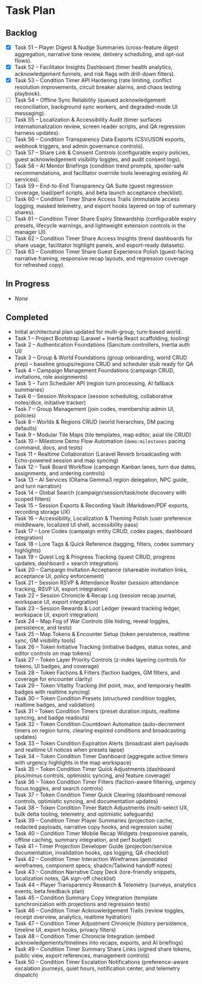 # Task Plan

## Backlog
- [x] Task 51 – Player Digest & Nudge Summaries (cross-feature digest aggregation, narrative tone review, delivery scheduling, and opt-out flows).
- [x] Task 52 – Facilitator Insights Dashboard (timer health analytics, acknowledgement funnels, and risk flags with drill-down filters).
- [x] Task 53 – Condition Timer API Hardening (rate limiting, conflict resolution improvements, circuit breaker alarms, and chaos testing playbook).
- [ ] Task 54 – Offline Sync Reliability (queued acknowledgement reconciliation, background sync workers, and degraded-mode UI messaging).
- [ ] Task 55 – Localization & Accessibility Audit (timer surfaces internationalization review, screen reader scripts, and QA regression harness updates).
- [ ] Task 56 – Condition Transparency Data Exports (CSV/JSON exports, webhook triggers, and admin governance controls).
- [ ] Task 57 – Share Link & Consent Controls (configurable expiry policies, guest acknowledgement visibility toggles, and audit consent logs).
- [ ] Task 58 – AI Mentor Briefings (condition trend prompts, spoiler-safe recommendations, and facilitator override tools leveraging existing AI services).
- [ ] Task 59 – End-to-End Transparency QA Suite (guest regression coverage, load/perf scripts, and beta launch acceptance checklist).
- [ ] Task 60 – Condition Timer Share Access Trails (immutable access logging, masked telemetry, and export hooks layered on top of summary shares).
- [ ] Task 61 – Condition Timer Share Expiry Stewardship (configurable expiry presets, lifecycle warnings, and lightweight extension controls in the manager UI).
- [ ] Task 62 – Condition Timer Share Access Insights (trend dashboards for share usage, facilitator highlight panels, and export-ready datasets).
- [ ] Task 63 – Condition Timer Share Guest Experience Polish (guest-facing narrative framing, responsive recap layouts, and regression coverage for refreshed copy).
## In Progress
- _None_

## Completed
- Initial architectural plan updated for multi-group, turn-based world.
- Task 1 – Project Bootstrap (Laravel + Inertia React scaffolding, tooling)
- Task 2 – Authentication Foundations (Sanctum controllers, Inertia auth UI)
- Task 3 – Group & World Foundations (group onboarding, world CRUD prep) – baseline groups/regions CRUD and scheduler stub ready for QA
- Task 4 – Campaign Management Foundations (campaign CRUD, invitations, role assignments)
- Task 5 – Turn Scheduler API (region turn processing, AI fallback summaries)
- Task 6 – Session Workspace (session scheduling, collaborative notes/dice, initiative tracker)
- Task 7 – Group Management (join codes, membership admin UI, policies)
- Task 8 – Worlds & Regions CRUD (world hierarchies, DM pacing defaults)
- Task 9 – Modular Tile Maps (tile templates, map editor, axial tile CRUD)
- Task 10 – Milestone Demo Flow Automation (`demo:milestones` pacing command, docs, and tests)
- Task 11 – Realtime Collaboration (Laravel Reverb broadcasting with Echo-powered session and map syncing)
- Task 12 – Task Board Workflow (campaign Kanban lanes, turn due dates, assignments, and ordering controls)
- Task 13 – AI Services (Ollama Gemma3 region delegation, NPC guide, and turn narration)
- Task 14 – Global Search (campaign/session/task/note discovery with scoped filters)
- Task 15 – Session Exports & Recording Vault (Markdown/PDF exports, recording storage UX)
- Task 16 – Accessibility, Localization & Theming Polish (user preference middleware, localized UI shell, accessibility pass)
- Task 17 – Lore Codex (campaign entity CRUD, codex pages, dashboard integration)
- Task 18 – Lore Tags & Quick Reference (tagging, filters, codex summary highlights)
- Task 19 – Quest Log & Progress Tracking (quest CRUD, progress updates, dashboard + search integration)
- Task 20 – Campaign Invitation Acceptance (shareable invitation links, acceptance UI, policy enforcement)
- Task 21 – Session RSVP & Attendance Roster (session attendance tracking, RSVP UI, export integration)
- Task 22 – Session Chronicle & Recap Log (session recap journal, workspace UI, export integration)
- Task 23 – Session Rewards & Loot Ledger (reward tracking ledger, workspace UI, export integration)
- Task 24 – Map Fog of War Controls (tile hiding, reveal toggles, persistence, and tests)
- Task 25 – Map Tokens & Encounter Setup (token persistence, realtime sync, GM visibility tools)
- Task 26 – Token Initiative Tracking (initiative badges, status notes, and editor controls on map tokens)
- Task 27 – Token Layer Priority Controls (z-index layering controls for tokens, UI badges, and coverage)
- Task 28 – Token Factions & Filters (faction badges, GM filters, and coverage for encounter clarity)
- Task 29 – Token Vitality Tracking (hit point, max, and temporary health badges with realtime syncing)
- Task 30 – Token Condition Presets (structured condition toggles, realtime badges, and validation)
- Task 31 – Token Condition Timers (preset duration inputs, realtime syncing, and badge readouts)
- Task 32 – Token Condition Countdown Automation (auto-decrement timers on region turns, clearing expired conditions and broadcasting updates)
- Task 33 – Token Condition Expiration Alerts (broadcast alert payloads and realtime UI notices when presets lapse)
- Task 34 – Token Condition Timer Dashboard (aggregate active timers with urgency highlights in the map workspace)
- Task 35 – Token Condition Timer Quick Adjustments (dashboard plus/minus controls, optimistic syncing, and feature coverage)
- Task 36 – Token Condition Timer Filters (faction-aware filtering, urgency focus toggles, and search controls)
- Task 37 – Token Condition Timer Quick Clearing (dashboard removal controls, optimistic syncing, and documentation updates)
- Task 38 – Token Condition Timer Batch Adjustments (multi-select UX, bulk delta tooling, telemetry, and optimistic safeguards)
- Task 39 – Condition Timer Player Summaries (projection cache, redacted payloads, narrative copy hooks, and regression suite)
- Task 40 – Condition Timer Mobile Recap Widgets (responsive panels, offline caching, summary integration, and perf budget)
- Task 41 – Timer Projection Developer Guide (projection/service documentation, invalidation hooks, ops logging, QA checklist)
- Task 42 – Condition Timer Interaction Wireframes (annotated wireframes, component specs, shadcn/Tailwind handoff notes)
- Task 43 – Condition Narrative Copy Deck (lore-friendly snippets, localization notes, QA sign-off checklist)
- Task 44 – Player Transparency Research & Telemetry (surveys, analytics events, beta feedback plan)
- Task 45 – Condition Summary Copy Integration (template synchronization with projections and regression tests)
- Task 46 – Condition Timer Acknowledgement Trails (review toggles, receipt overview, analytics, realtime hydration)
- Task 47 – Condition Timer Adjustment Chronicle (history persistence, timeline UI, export hooks, privacy filters)
- Task 48 – Condition Timer Chronicle Integration (embed acknowledgements/timelines into recaps, exports, and AI briefings)
- Task 49 – Condition Timer Summary Share Links (signed share tokens, public view, export references, management controls)
- Task 50 – Condition Timer Escalation Notifications (preference-aware escalation journeys, quiet hours, notification center, and telemetry dispatch)
